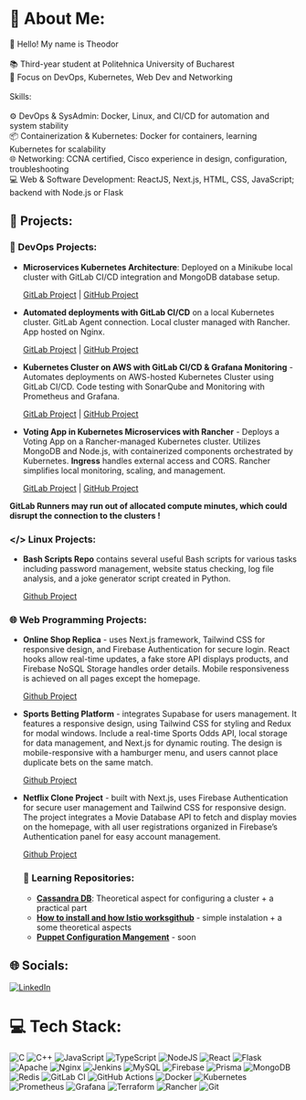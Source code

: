 # 💫 About Me:
👋 Hello! My name is Theodor<br><br>📚 Third-year student at Politehnica University of Bucharest<br>🔧 Focus on DevOps, Kubernetes, Web Dev and Networking<br><br>Skills:<br><br>⚙️ DevOps & SysAdmin: Docker, Linux, and CI/CD for automation and system stability<br>📦 Containerization & Kubernetes: Docker for containers, learning Kubernetes for scalability<br>🌐 Networking: CCNA certified, Cisco experience in design, configuration, troubleshooting<br>💻 Web & Software Development: ReactJS, Next.js, HTML, CSS, JavaScript; backend with Node.js or Flask

## 📂 Projects:

### 🐳 DevOps Projects:

- **Microservices Kubernetes Architecture**: Deployed on a Minikube local cluster with GitLab CI/CD integration and MongoDB database setup.

    [GitLab Project](https://gitlab.com/theo7060938/node-microsvcs) | [GitHub Project](https://github.com/Theeo04/microsvc-minikube-cluster-w-pipeline)

     
- **Automated deployments with GitLab CI/CD** on a local Kubernetes cluster. GitLab Agent connection. Local cluster managed with Rancher. App hosted on Nginx.

    [GitLab Project](https://gitlab.com/theo7060938/k8s-data) | [GitHub Project](hr)
    
- **Kubernetes Cluster on AWS with GitLab CI/CD & Grafana Monitoring** - Automates deployments on AWS-hosted Kubernetes Cluster using GitLab CI/CD. Code testing with SonarQube and Monitoring with Prometheus and Grafana.

    [GitLab Project](https://gitlab.com/theo7060938/k8s-data) | [GitHub Project](https://github.com/Theeo04/college-app-k8s-pipeline-aws)

- **Voting App in Kubernetes Microservices with Rancher** - Deploys a Voting App on a Rancher-managed Kubernetes cluster. Utilizes MongoDB and Node.js, with containerized components orchestrated by Kubernetes. **Ingress** handles external access and CORS. Rancher simplifies local monitoring, scaling, and management.


    [GitLab Project](https://gitlab.com/theo7060938/k8s-voting-app-microservicesm) | [GitHub Project](https://github.com/Theeo04/rancher-k8s-cluster-votting-app )
    
**GitLab Runners may run out of allocated compute minutes, which could disrupt the connection to the clusters !**

### </> Linux Projects:

- **Bash Scripts Repo** contains several useful Bash scripts for various tasks including password management, website status checking, log file analysis, and a joke generator script created in Python.

    [Github Project](https://github.com/Theeo04/linux-scripts)
    
### 🌐 Web Programming Projects:

- **Online Shop Replica** - uses  Next.js framework, Tailwind CSS for responsive design, and Firebase Authentication for secure login. React hooks allow real-time updates, a fake store API displays products, and Firebase NoSQL Storage handles order details. Mobile responsiveness is achieved on all pages except the homepage.

    [Github Project](https://github.com/Theeo04/Altex)
    
- **Sports Betting Platform** - integrates Supabase for users management. It features a responsive design, using Tailwind CSS for styling and Redux for modal windows. Include a real-time Sports Odds API, local storage for data management, and Next.js for dynamic routing. The design is mobile-responsive with a hamburger menu, and users cannot place duplicate bets on the same match.

    [Github Project](https://github.com/Theeo04/betprophet)
    
- **Netflix Clone Project** - built with Next.js, uses Firebase Authentication for secure user management and Tailwind CSS for responsive design. The project integrates a Movie Database API to fetch and display movies on the homepage, with all user registrations organized in Firebase’s Authentication panel for easy account management.

    [Github Project](https://github.com/Theeo04/NetflixReplica)

  ### 📖 Learning Repositories:
  - **[Cassandra DB](https://github.com/Theeo04/cassandra-db-tutorial.git)**: Theoretical aspect for configuring a cluster + a practical part
  - **[How to install and how Istio worksgithub](https://github.com/Theeo04/istio-simple-instalation)** - simple instalation + a some theoretical aspects
  - **[Puppet Configuration Mangement](soon)** - soon 
    
    


## 🌐 Socials:
[![LinkedIn](https://img.shields.io/badge/LinkedIn-%230077B5.svg?logo=linkedin&logoColor=white)](https://linkedin.com/in/https://www.linkedin.com/in/theodor-gheorghe/) 

# 💻 Tech Stack:
![C](https://img.shields.io/badge/c-%2300599C.svg?style=flat&logo=c&logoColor=white) ![C++](https://img.shields.io/badge/c++-%2300599C.svg?style=flat&logo=c%2B%2B&logoColor=white) ![JavaScript](https://img.shields.io/badge/javascript-%23323330.svg?style=flat&logo=javascript&logoColor=%23F7DF1E) ![TypeScript](https://img.shields.io/badge/typescript-%23007ACC.svg?style=flat&logo=typescript&logoColor=white) ![NodeJS](https://img.shields.io/badge/node.js-6DA55F?style=flat&logo=node.js&logoColor=white) ![React](https://img.shields.io/badge/react-%2320232a.svg?style=flat&logo=react&logoColor=%2361DAFB) ![Flask](https://img.shields.io/badge/flask-%23000.svg?style=flat&logo=flask&logoColor=white) ![Apache](https://img.shields.io/badge/apache-%23D42029.svg?style=flat&logo=apache&logoColor=white) ![Nginx](https://img.shields.io/badge/nginx-%23009639.svg?style=flat&logo=nginx&logoColor=white) ![Jenkins](https://img.shields.io/badge/jenkins-%232C5263.svg?style=flat&logo=jenkins&logoColor=white) ![MySQL](https://img.shields.io/badge/mysql-4479A1.svg?style=flat&logo=mysql&logoColor=white) ![Firebase](https://img.shields.io/badge/firebase-a08021?style=flat&logo=firebase&logoColor=ffcd34) ![Prisma](https://img.shields.io/badge/Prisma-3982CE?style=flat&logo=Prisma&logoColor=white) ![MongoDB](https://img.shields.io/badge/MongoDB-%234ea94b.svg?style=flat&logo=mongodb&logoColor=white) ![Redis](https://img.shields.io/badge/redis-%23DD0031.svg?style=flat&logo=redis&logoColor=white) ![GitLab CI](https://img.shields.io/badge/gitlab%20CI-%23181717.svg?style=flat&logo=gitlab&logoColor=white) ![GitHub Actions](https://img.shields.io/badge/github%20actions-%232671E5.svg?style=flat&logo=githubactions&logoColor=white) ![Docker](https://img.shields.io/badge/docker-%230db7ed.svg?style=flat&logo=docker&logoColor=white) ![Kubernetes](https://img.shields.io/badge/kubernetes-%23326ce5.svg?style=flat&logo=kubernetes&logoColor=white) ![Prometheus](https://img.shields.io/badge/Prometheus-E6522C?style=flat&logo=Prometheus&logoColor=white) ![Grafana](https://img.shields.io/badge/grafana-%23F46800.svg?style=flat&logo=grafana&logoColor=white) ![Terraform](https://img.shields.io/badge/terraform-%235835CC.svg?style=flat&logo=terraform&logoColor=white) ![Rancher](https://img.shields.io/badge/rancher-%230075A8.svg?style=flat&logo=rancher&logoColor=white) ![Git](https://img.shields.io/badge/git-%23F05033.svg?style=flat&logo=git&logoColor=white)
